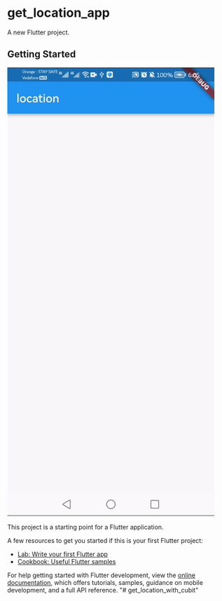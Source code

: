 # get_location_app

A new Flutter project.

## Getting Started

![alt text](https://github.com/gommido/get_location_app/blob/master/location.gif "Logo Title Text 1")

This project is a starting point for a Flutter application.

A few resources to get you started if this is your first Flutter project:

- [Lab: Write your first Flutter app](https://docs.flutter.dev/get-started/codelab)
- [Cookbook: Useful Flutter samples](https://docs.flutter.dev/cookbook)

For help getting started with Flutter development, view the
[online documentation](https://docs.flutter.dev/), which offers tutorials,
samples, guidance on mobile development, and a full API reference.
"# get_location_with_cubit" 
